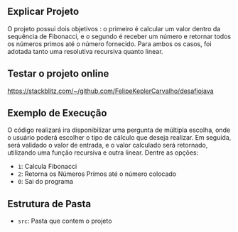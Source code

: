 ## Explicar Projeto

O projeto possui dois objetivos : o primeiro é calcular um valor dentro da sequência de Fibonacci, e o segundo é receber um número e retornar todos os números primos até o número fornecido. Para ambos os casos, foi adotada tanto uma resolutiva recursiva quanto linear.


## Testar o projeto online

https://stackblitz.com/~/github.com/FelipeKeplerCarvalho/desafiojava

## Exemplo de Execução 

O código realizará ira disponibilizar uma pergunta de múltipla escolha, onde o usuário poderá escolher o tipo de cálculo que deseja realizar. Em seguida, será validado o valor de entrada, e o valor calculado será retornado, utilizando uma função recursiva e outra linear. Dentre as opções:

- `1`: Calcula Fibonacci
- `2`: Retorna os Números Primos até o número colocado
- `0`: Sai do programa

## Estrutura de Pasta

- `src`: Pasta que contem o projeto




